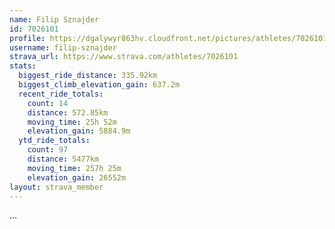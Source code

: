 ```yaml
---
name: Filip Sznajder
id: 7026101
profile: https://dgalywyr863hv.cloudfront.net/pictures/athletes/7026101/2123836/17/large.jpg
username: filip-sznajder
strava_url: https://www.strava.com/athletes/7026101
stats:
  biggest_ride_distance: 335.92km
  biggest_climb_elevation_gain: 637.2m
  recent_ride_totals:
    count: 14
    distance: 572.85km
    moving_time: 25h 52m
    elevation_gain: 5884.9m
  ytd_ride_totals:
    count: 97
    distance: 5477km
    moving_time: 257h 25m
    elevation_gain: 26552m
layout: strava_member
--- 
```

...
